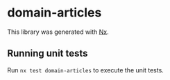 # domain-articles

This library was generated with [Nx](https://nx.dev).


## Running unit tests

Run `nx test domain-articles` to execute the unit tests.

